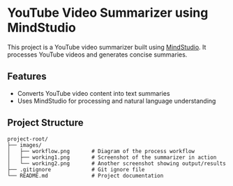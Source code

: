 # YouTube Video Summarizer using MindStudio

This project is a YouTube video summarizer built using [MindStudio]([https://mindstudio.example.com](https://www.mindstudio.ai/)). It processes YouTube videos and generates concise summaries.

## Features

- Converts YouTube video content into text summaries
- Uses MindStudio for processing and natural language understanding

## Project Structure

```
project-root/
├── images/
│   ├── workflow.png       # Diagram of the process workflow
│   ├── working1.png       # Screenshot of the summarizer in action
│   └── working2.png       # Another screenshot showing output/results
├── .gitignore             # Git ignore file
└── README.md              # Project documentation
```
